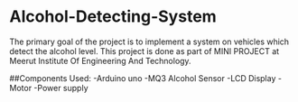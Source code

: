 # Alcohol-Detecting-System
The primary goal of the project is to implement a system on vehicles which detect the alcohol level.
This project is done as part of MINI PROJECT at Meerut Institute Of Engineering And Technology.


##Components Used:
-Arduino uno
-MQ3 Alcohol Sensor
-LCD Display
-Motor
-Power supply
